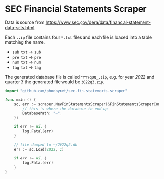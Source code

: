 # SEC Financial Statements Scraper

Data is source from https://www.sec.gov/dera/data/financial-statement-data-sets.html.

Each `.zip` file contains four `*.txt` files and each file is loaded into a table matching the name.

- `sub.txt` -> `sub`
- `pre.txt` -> `pre`
- `num.txt` -> `num`
- `tag.txt` -> `tag`

The generated database file is called `YYYYqQQ_.zip`, e.g. for year _2022_ and quarter _3_ the generated file would
be `2022q3.zip`.

```go
import "github.com/phoobynet/sec-fin-statements-scraper"

func main () {
    sc, err := scraper.NewFinStatementsScraper(&FinStatementsScraperConfig{
        // this is where the database to end up
        DatabasePath: "~",
    })

    if err != nil {
        log.Fatal(err)
    }
    
    // file dumped to ~/2022q2.db
    err := sc.Load(2022, 2)
    
    if err != nil {
        log.Fatal(err)
    }
}
```